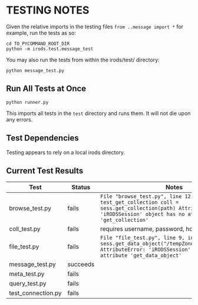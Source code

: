 TESTING NOTES
=============

Given the relative imports in the testing files `from ..message import *`
for example, run the tests as so:

```
cd TO_PYCOMMAND_ROOT_DIR
python -m irods.test.message_test
```

You may also run the tests from within the irods/test/ directory:

```
python message_test.py
```

Run All Tests at Once
---------------------
```
python runner.py
```

This imports all tests in the `test` directory and runs them. It will not die upon any errors.


Test Dependencies
-----------------

Testing appears to rely on a local irods directory.

Current Test Results
--------------------


| Test        | Status           | Notes |
| ------------- |-------------|------------|
| browse_test.py | fails  | `File "browse_test.py", line 12, in test_get_collection coll = sess.get_collection(path) AttributeError: 'iRODSSession' object has no attribute 'get_collection'`|
| coll_test.py | fails | requires username, password, host; fixable|
| file_test.py | fails | `File "file_test.py", line 9, in <module> obj = sess.get_data_object("/tempZone/home/rods/test1") AttributeError: 'iRODSSession' object has no attribute 'get_data_object'`|
| message_test.py | succeeds ||
| meta_test.py | fails ||
| query_test.py | fails ||
| test_connection.py | fails ||

